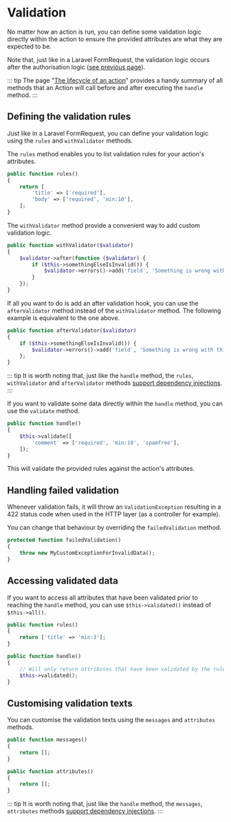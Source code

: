 # Validation

No matter how an action is run, you can define some validation logic directly within the action to ensure the provided attributes are what they are expected to be.

Note that, just like in a Laravel FormRequest, the validation logic occurs after the authorisation logic ([see previous page](./authorisation.html)).

::: tip
The page "[The lifecycle of an action](./action-lifecycle.html)" provides a handy summary of all methods that an Action will call before and after executing the `handle` method.
:::

## Defining the validation rules

Just like in a Laravel FormRequest, you can define your validation logic using the `rules` and `withValidator` methods.

The `rules` method enables you to list validation rules for your action's attributes.

```php
public function rules()
{
    return [
        'title' => ['required'],
        'body' => ['required', 'min:10'],
    ];
}
```

The `withValidator` method provide a convenient way to add custom validation logic.

```php
public function withValidator($validator)
{
    $validator->after(function ($validator) {
        if ($this->somethingElseIsInvalid()) {
            $validator->errors()->add('field', 'Something is wrong with this field!');
        }
    });
}
```

If all you want to do is add an after validation hook, you can use the `afterValidator` method instead of the `withValidator` method. The following example is equivalent to the one above.

```php
public function afterValidator($validator)
{
    if ($this->somethingElseIsInvalid()) {
        $validator->errors()->add('field', 'Something is wrong with this field!');
    };
}
```

::: tip
It is worth noting that, just like the `handle` method, the `rules`, `withValidator` and `afterValidator` methods [support dependency injections](./dependency-injections.html).
:::

If you want to validate some data directly within the `handle` method, you can use the `validate` method.

```php
public function handle()
{
    $this->validate([
        'comment' => ['required', 'min:10', 'spamfree'],
    ]);
}
```

This will validate the provided rules against the action's attributes.

## Handling failed validation

Whenever validation fails, it will throw an `ValidationException` resulting in a 422 status code when used in the HTTP layer (as a controller for example).

You can change that behaviour by overriding the `failedValidation` method.

```php
protected function failedValidation()
{
    throw new MyCustomExceptionForInvalidData();
}
```

## Accessing validated data

If you want to access all attributes that have been validated prior to reaching the `handle` method, you can use `$this->validated()` instead of `$this->all()`.

```php
public function rules()
{
    return ['title' => 'min:3'];
}

public function handle()
{
    // Will only return attributes that have been validated by the rules above.
    $this->validated();
}
```

## Customising validation texts

You can customise the validation texts using the `messages` and `attributes` methods.

```php
public function messages()
{
    return [];
}

public function attributes()
{
    return [];
}
```

::: tip
It is worth noting that, just like the `handle` method, the `messages`, `attributes` methods [support dependency injections](./dependency-injections.html).
:::
